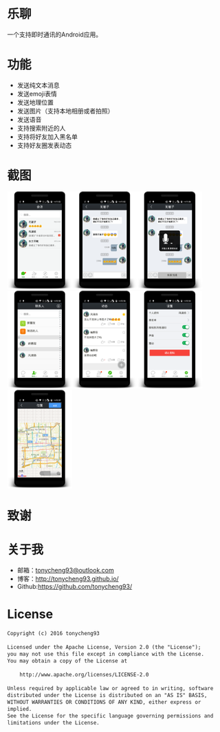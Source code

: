 # 乐聊
一个支持即时通讯的Android应用。

# 功能
- 发送纯文本消息
- 发送emoji表情
- 发送地理位置
- 发送图片（支持本地相册或者拍照）
- 发送语音
- 支持搜索附近的人
- 支持将好友加入黑名单
- 支持好友圈发表动态


# 截图
<img src="screenshots/2016-11-04-230257.png" width=30% height=50% /><img src="screenshots/2016-11-04-230236.png" width=30% height=50% /><img src="screenshots/2016-11-04-230655.png" width=30% height=50% />
<img src="screenshots/2016-11-04-225812.png" width=30% height=50% /><img src="screenshots/2016-11-04-225654.png" width=30% height=50% /><img src="screenshots/2016-11-04-225520.png" width=30% height=50% /><img src="screenshots/2016-11-04-225947.png" width=30% height=50% />

# 致谢

# 关于我
- 邮箱：tonycheng93@outlook.com
- 博客：http://tonycheng93.github.io/
- Github:https://github.com/tonycheng93/

# License
```
Copyright (c) 2016 tonycheng93

Licensed under the Apache License, Version 2.0 (the "License");
you may not use this file except in compliance with the License.
You may obtain a copy of the License at

    http://www.apache.org/licenses/LICENSE-2.0

Unless required by applicable law or agreed to in writing, software
distributed under the License is distributed on an "AS IS" BASIS,
WITHOUT WARRANTIES OR CONDITIONS OF ANY KIND, either express or implied.
See the License for the specific language governing permissions and
limitations under the License.
```
